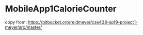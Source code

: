 # MobileApp1CalorieCounter
copy from: https://bitbucket.org/reidmeyer/cse438-sp19-project1-meyer/src/master/
